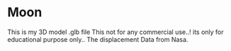 # Moon
This is my 3D model   .glb file
This not for any commercial use..!
its only for educational purpose only..
The displacement Data from Nasa.